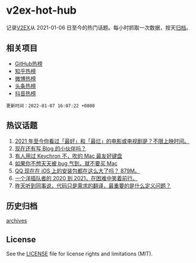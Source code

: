 # v2ex-hot-hub

 记录[V2EX](https://www.v2ex.com/)从 2021-01-06 日至今的热门话题。每小时抓取一次数据，按天[归档](archives)。
 
 ## 相关项目

- [GitHub热榜](https://github.com/snaildev/github-hot-hub)
- [知乎热榜](https://github.com/snaildev/zhihu-hot-hub)
- [微博热榜](https://github.com/snaildev/weibo-hot-hub)
- [头条热榜](https://github.com/snaildev/toutiao-hot-hub)
- [抖音热榜](https://github.com/snaildev/douyin-hot-hub)


 `更新时间：2022-01-07 16:07:22 +0800`

## 热议话题

1. [2021 年至今你看过「最好」和「最烂」的电影或电视剧是？不限上映时间。](https://www.v2ex.com/t/826710)
1. [现在还有写 Blog 的小伙伴吗？](https://www.v2ex.com/t/826665)
1. [有人用过 Keychron 不，吹的 Mac 最友好键盘](https://www.v2ex.com/t/826707)
1. [如果你不想天天被 bug 气到，就不要买 Mac](https://www.v2ex.com/t/826753)
1. [QQ 现在在 iOS 上的安装包都在这么大了吗？ 879M。](https://www.v2ex.com/t/826683)
1. [一个洋插队者的 2020 到 2021，在困难中笑着前行。](https://www.v2ex.com/t/826718)
1. [昨天听到同事说，代码只是需求的翻译，最重要的是什么定义问题？](https://www.v2ex.com/t/826728)

## 历史归档

[archives](archives)

## License

See the [LICENSE](LICENSE) file for license rights and limitations (MIT).
